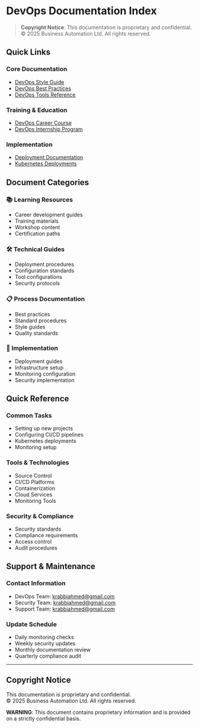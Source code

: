# DevOps Documentation Index

> **Copyright Notice**: This documentation is proprietary and confidential. © 2025 Business Automation Ltd. All rights reserved.

## Quick Links

### Core Documentation
- [DevOps Style Guide](./DEVOPS_STYLE_GUIDE.md)
- [DevOps Best Practices](./DEVOPS_BEST_PRACTICES.md)
- [DevOps Tools Reference](./DEVOPS_TOOLS_REFERENCE.md)

### Training & Education
- [DevOps Career Course](./DevOps-Career-Course/README.md)
- [DevOps Internship Program](./DevOps-Internship/README.md)

### Implementation
- [Deployment Documentation](./Deployment-Documentation/README.md)
- [Kubernetes Deployments](./Kubernetes/README.md)

## Document Categories

### 📚 Learning Resources
- Career development guides
- Training materials
- Workshop content
- Certification paths

### 🛠️ Technical Guides
- Deployment procedures
- Configuration standards
- Tool configurations
- Security protocols

### 📋 Process Documentation
- Best practices
- Standard procedures
- Style guides
- Quality standards

### 🔧 Implementation
- Deployment guides
- Infrastructure setup
- Monitoring configuration
- Security implementation

## Quick Reference

### Common Tasks
- Setting up new projects
- Configuring CI/CD pipelines
- Kubernetes deployments
- Monitoring setup

### Tools & Technologies
- Source Control
- CI/CD Platforms
- Containerization
- Cloud Services
- Monitoring Tools

### Security & Compliance
- Security standards
- Compliance requirements
- Access control
- Audit procedures

## Support & Maintenance

### Contact Information
- DevOps Team: krabbiahmed@gmail.com
- Security Team: krabbiahmed@gmail.com
- Support Team: krabbiahmed@gmail.com

### Update Schedule
- Daily monitoring checks
- Weekly security updates
- Monthly documentation review
- Quarterly compliance audit

---

## Copyright Notice

This documentation is proprietary and confidential.  
© 2025 Business Automation Ltd. All rights reserved.

**WARNING**: This document contains proprietary information and is provided on a strictly confidential basis.
